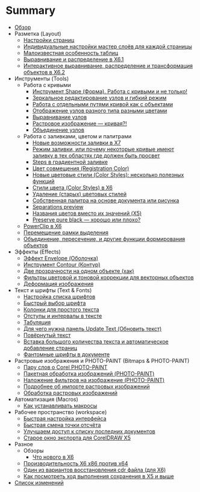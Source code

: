 # Summary

* [Обзор](README.md)
* Разметка (Layout)
   * [Настройки страниц](layout/nastroiki_stranits_v_coreldraw/index.md)
   * [Индивидуальные настройки мастер слоёв для каждой страницы](layout/individualnye-nastroyki-master-sloev/index.md)
   * [Малоизвестная особенность таблиц](layout/maloizvestnaya-osobennost-tablits/index.md)
   * [Выравнивание и распределение в X6.1](layout/vyravnivanie-i-raspredelenie-v-coreldraw-x61/index.md)
   * [Интерактивное выравнивание, распределение и трансформация объектов в X6.2](layout/interaktivnoe-vyravnivanie-raspredelenie-i-transformatsiya-obektov-v-coreldraw-x62/index.md)
* Инструменты (Tools)
   * Работа с кривыми
      * [Инструмент Shape (Форма). Работа с кривыми и не только!](tools/curves/instrument-shape-v-coreldraw-rabota-s-krivymi-i-ne-tolko/index.md)
      * [Зеркальное редактирование узлов и гибкий режим](tools/curves/zerkalnoe-redaktirovanie-uzlov/index.md)
      * [Работа с отдельными путями кривой как с объектами](tools/curves/rabota-s-otdelnymi-putyami-krivoy-kak-s-obektami/index.md)
      * [Отображение узлов разного типа разными цветами](tools/curves/otobrazhenie-uzlov-raznogo-tipa-raznymi-tsvetami/index.md)
      * [Выравнивание узлов](tools/curves/vyravnivanie-uzlov/index.md)
      * [Растровое изображение — кривая?!](tools/curves/rastrovoe-izobrazhenie--krivaya/index.md)
      * [Объединение узлов](tools/curves/obedinenie-uzlov/index.md)
   * Работа с заливками, цветом и палитрами
      * [Новые возможности заливки в X7](tools/colors/novye-vozmozhnosti-zalivki-v-coreldraw-x7/index.md)
      * [Режим заливки, или почему некоторые кривые имеют заливку в тех областях где должен быть просвет](tools/colors/rezhim-zalivki/index.md)
      * [Steps в градиентной заливке](tools/colors/steps-v-gradientnoy-zalivke/index.md)
      * [Цвет совмещения (Registration Color)](tools/colors/registration-color/index.md)
      * [Новые цветовые стили (Color Styles): несколько полезных функций](tools/colors/novye-tsvetovye-stili-color-styles-neskolko-poleznykh-funktsiy/index.md)
      * [Стили цвета (Color Styles) в X6](tools/colors/stili-tsveta-color-styles-v-coreldraw-x6/index.md)
      * [Удаление (старых) цветовых стилей](tools/colors/udalenie-tsvetovykh-stiley/index.md)
      * [Собственная палитра на основе документа или рисунка](tools/colors/sobstvennaya-palitra-na-osnove-dokumenta-ili-risunka/index.md)
      * [Separations preview](tools/colors/separations-preview/index.md)
      * [Названия цветов вместо их значений (X5)](tools/colors/nazvaniya-tsvetov-vmesto-ikh-znacheniy--x5/index.md)
      * [Preserve pure black — хорошо или плохо?](tools/colors/preserve-pure-black--khorosho-ili-plokho/index.md)
   * [PowerClip в X6](tools/powerclip-v-coreldraw-x6/index.md)
   * [Перемещение рамки выделения](tools/peremeschenie-ramki-vydeleniya/index.md)
   * [Объединение, пересечение, и другие функции формирования объектов](tools/obedinenie-peresechenie-i-drugie-funktsii-formirovaniya-obektov/index.md)
* Эффекты (Effects)
   * [Эффект Envelope (Оболочка)](effect/effekt-envelope-obolochka-v-coreldraw/index.md)
   * [Инструмент Contour (Контур)](effect/instrument-kontur-v-coreldraw/index.md)
   * [Две прозрачности на одном объекте (хак)](effect/dve-prozrachnosti-na-odnom-obekte-v-coreldraw/index.md)
   * [Фильтры цветовой и тоновой коррекции для векторных объектов](effect/filtry-tsvetovoy-i-tonovoy-korrektsii-dlya-vektornykh-obektov/index.md)
   * [Деформация изображения](effect/deformatsiya-izobrazheniya/index.md)
* Текст и шрифты (Text & Fonts)
   * [Настройка списка шрифтов](text/nastroyka-spiska-shriftov/index.md)
   * [Быстрый выбор шрифта](text/bystryy-vybor-shrifta/index.md)
   * [Колонки для простого текста](text/kolonki-dlya-prostogo-teksta/index.md)
   * [Отступы и интервалы в тексте](text/otstupy-i-intervaly-v-tekste/index.md)
   * [Табуляция](text/tabulyatsiya/index.md)
   * [Для чего нужна панель Update Text (Обновить текст)](text/dlya-chego-nuzhna-panel-update-text-obnovit-tekst/index.md)
   * [Повёрнутый текст](text/povernutyy-tekst/index.md)
   * [Вставка большого количества текста и автоматическое добавление страниц](text/vstavka-bolshogo-kolichestva-teksta-i-avtomaticheskoe-dobavlenie-stranits/index.md)
   * [Фантомные шрифты в документе](text/fantomnye-shrifty-v-dokumente/index.md)
* Растровые изображения и PHOTO-PAINT (Bitmaps & PHOTO-PAINT)
   * [Пару слов о Corel PHOTO-PAINT](bitmaps/paru-slov-o-corel-photo-paint/index.md)
   * [Пакетная обработка изображений (PHOTO-PAINT)](bitmaps/paketnaya-obrabotka-izobrazheniy-s-pomoschyu-corel-photo-paint/index.md)
   * [Наложение фильтров на изображение (PHOTO-PAINT)](bitmaps/nalozhenie-filtrov-na-izobrazhenie/index.md)
   * [Подробнее об импорте растровых изображений](bitmaps/podrobnee-ob-importe-rastrovykh-izobrazheniy/index.md)
   * [Обработка растровых изображений](bitmaps/obrabotka-rastrovykh-izobrazheniy/index.md)
* Автоматизация (Macros)
   * [Как устанавливать макросы](macros/kak_ustanavlivat_makrosi/index.md)
* Рабочее пространство (workspace)
   * [Быстрая настройка интерфейса](workspace/bystraya-nastroyka-interfeysa/index.md)
   * [Быстрая смена точки отсчёта](workspace/bystraya-smena-tochki-otscheta/index.md)
   * [Улучшаем доступ к списку последних документов](workspace/uluchshaem-dostup-k-spisku-poslednikh-dokumentov/index.md)
   * [Старое окно экспорта для CorelDRAW X5](workspace/staroe-okno-eksporta-dlya-x5/index.md)
* Разное
   * Обзоры
      * [Что нового в X6](other/review/chto-novogo-v-coreldraw-x6/index.md)
   * [Производительность X6 x86 против x64](other/proizvoditelnost-coreldraw-x6-x86-protiv-x64/index.md)
   * [Один из вариантов восстановления cdr файла (для X6)](other/odin-iz-variantov-vosstanovleniya-cdr-fayla-dlya-coreldraw-x6/index.md)
   * [Как посмотреть ход выполнения сохранения в X5 и выше](other/kak-posmotret-khod-vypolneniya-sokhraneniya-v-x5/index.md)
* [Список изменений](CHANGELOG.md)
